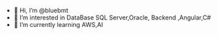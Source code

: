 - 👋 Hi, I’m @bluebmt
- 👀 I’m interested in DataBase SQL Server,Oracle, Backend ,Angular,C#
- 🌱 I’m currently learning AWS,AI


<!---
bluebmt/bluebmt is a ✨ special ✨ repository because its `README.md` (this file) appears on your GitHub profile.
You can click the Preview link to take a look at your changes.
--->
